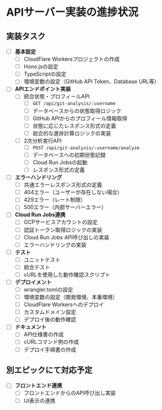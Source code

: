 # APIサーバー実装の進捗状況

## 実装タスク

- [ ] **基本設定**
  - [ ] CloudFlare Workersプロジェクトの作成
  - [ ] Hono.jsの設定
  - [ ] TypeScriptの設定
  - [ ] 環境変数の設定（GitHub API Token、Database URL等）

- [ ] **APIエンドポイント実装**
  - [ ] 統合状態・プロフィールAPI
    - [ ] `GET /api/git-analysis/:username`
    - [ ] データベースからの状態取得ロジック
    - [ ] GitHub APIからのプロフィール情報取得
    - [ ] 状態に応じたレスポンス形式の定義
    - [ ] 総合的な進捗計算ロジックの実装
  - [ ] 2次分析実行API
    - [ ] `POST /api/git-analysis/:username/analyze`
    - [ ] データベースへの初期状態記録
    - [ ] Cloud Run Jobsの起動
    - [ ] レスポンス形式の定義

- [ ] **エラーハンドリング**
  - [ ] 共通エラーレスポンス形式の定義
  - [ ] 404エラー（ユーザーが存在しない場合）
  - [ ] 429エラー（レート制限）
  - [ ] 500エラー（内部サーバーエラー）

- [ ] **Cloud Run Jobs連携**
  - [ ] GCPサービスアカウントの設定
  - [ ] 認証トークン取得ロジックの実装
  - [ ] Cloud Run Jobs API呼び出しの実装
  - [ ] エラーハンドリングの実装

- [ ] **テスト**
  - [ ] ユニットテスト
  - [ ] 統合テスト
  - [ ] cURLを使用した動作確認スクリプト

- [ ] **デプロイメント**
  - [ ] wrangler.tomlの設定
  - [ ] 環境変数の設定（開発環境、本番環境）
  - [ ] CloudFlare Workersへのデプロイ
  - [ ] カスタムドメイン設定
  - [ ] デプロイ後の動作確認

- [ ] **ドキュメント**
  - [ ] API仕様書の作成
  - [ ] cURLコマンド例の作成
  - [ ] デプロイ手順書の作成

## 別エピックにて対応予定

- [ ] **フロントエンド連携**
  - [ ] フロントエンドからのAPI呼び出し実装
  - [ ] UI表示の連携